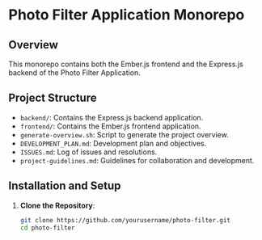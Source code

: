 # Photo Filter Application Monorepo

## Overview

This monorepo contains both the Ember.js frontend and the Express.js backend of the Photo Filter Application.

## Project Structure

- `backend/`: Contains the Express.js backend application.
- `frontend/`: Contains the Ember.js frontend application.
- `generate-overview.sh`: Script to generate the project overview.
- `DEVELOPMENT_PLAN.md`: Development plan and objectives.
- `ISSUES.md`: Log of issues and resolutions.
- `project-guidelines.md`: Guidelines for collaboration and development.

## Installation and Setup

1. **Clone the Repository**:

   ```bash
   git clone https://github.com/yourusername/photo-filter.git
   cd photo-filter
   ```
